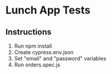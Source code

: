 # Lunch App Tests

## Instructions
1. Run npm install
2. Create cypress.env.json
3. Set "email" and "password" variables
4. Run orders.spec.js
